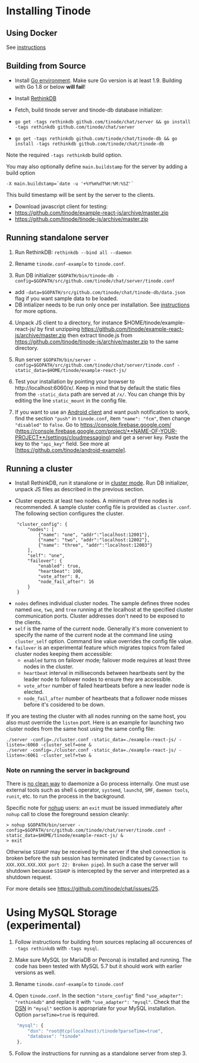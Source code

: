 # Installing Tinode

## Using Docker

See [instructions](./docker/README.md)

## Building from Source

- Install [Go environment](https://golang.org/doc/install). Make sure Go version is at least 1.9. Building with Go 1.8 or below **will fail**!

- Install [RethinkDB](https://www.rethinkdb.com/docs/install/)

- Fetch, build tinode server and tinode-db database initializer:
 - `go get -tags rethinkdb github.com/tinode/chat/server && go install -tags rethinkdb github.com/tinode/chat/server`
 - `go get -tags rethinkdb github.com/tinode/chat/tinode-db && go install -tags rethinkdb github.com/tinode/chat/tinode-db`

Note the required `-tags rethinkdb` build option. 

You may also optionally define `main.buildstamp` for the server by adding a build option
```
-X main.buildstamp=`date -u '+%Y%m%dT%H:%M:%SZ'`
```
This build timestamp will be sent by the server to the clients.

- Download javascript client for testing:
 - https://github.com/tinode/example-react-js/archive/master.zip
 - https://github.com/tinode/tinode-js/archive/master.zip

## Running standalone server

1. Run RethinkDB:
  `rethinkdb --bind all --daemon`

2. Rename `tinode.conf-example` to `tinode.conf`.

3. Run DB initializer
 `$GOPATH/bin/tinode-db -config=$GOPATH/src/github.com/tinode/chat/server/tinode.conf`
 - add `-data=$GOPATH/src/github.com/tinode/chat/tinode-db/data.json` flag if you want sample data to be loaded. 
 - DB intializer needs to be run only once per installation. See [instructions](tinode-db/README.md) for more options.

4. Unpack JS client to a directory, for instance $HOME/tinode/example-react-js/ by first unzipping https://github.com/tinode/example-react-js/archive/master.zip then extract tinode.js from https://github.com/tinode/tinode-js/archive/master.zip to the same directory.

5. Run server `$GOPATH/bin/server -config=$GOPATH/src/github.com/tinode/chat/server/tinode.conf -static_data=$HOME/tinode/example-react-js/`

6. Test your installation by pointing your browser to http://localhost:6060/x/. Keep in mind that by default the static files from the `-static_data` path are served at `/x/`. You can change this by editing the line `static_mount` in the config file.

7.  If you want to use an [Android client](https://github.com/tinode/android-example) and want push notification to work, find the section `"push"` in `tinode.conf`, item `"name": "fcm"`, then change `"disabled"` to `false`. Go to https://console.firebase.google.com/ (https://console.firebase.google.com/project/**NAME-OF-YOUR-PROJECT**/settings/cloudmessaging) and get a server key. Paste the key to the `"api_key"` field. See more at [https://github.com/tinode/android-example].

## Running a cluster

- Install RethinkDB, run it stanalone or in [cluster mode](https://www.rethinkdb.com/docs/start-a-server/#a-rethinkdb-cluster-using-multiple-machines). Run DB initializer, unpack JS files as described in the previous section.

- Cluster expects at least two nodes. A minimum of three nodes is recommended. A sample cluster config file is provided as `cluster.conf`. The following section configures the cluster.

```
	"cluster_config": {
		"nodes": [
			{"name": "one", "addr":"localhost:12001"},
			{"name": "two", "addr":"localhost:12002"},
			{"name": "three", "addr":"localhost:12003"}
		],
		"self": "one",
		"failover": {
			"enabled": true,
			"heartbeat": 100,
			"vote_after": 8,
			"node_fail_after": 16
		}
	}
```
* `nodes` defines individual cluster nodes. The sample defines three nodes named `one`, `two`, and `tree` running at the localhost at the specified cluster communication ports. Cluster addresses don't need to be exposed to the clients.
* `self` is the name of the current node. Generally it's more convenient to specify the name of the current node at the command line using `cluster_self` option. Command line value overrides the config file value.
* `failover` is an experimental feature which migrates topics from failed cluster nodes keeping them accessible:
  * `enabled` turns on failover mode; failover mode requires at least three nodes in the cluster.
  * `heartbeat` interval in milliseconds between heartbeats sent by the leader node to follower nodes to ensure they are accessible.
  * `vote_after` number of failed heartbeats before a new leader node is elected.
  * `node_fail_after` number of heartbeats that a follower node misses before it's cosidered to be down.

If you are testing the cluster with all nodes running on the same host, you also must override the `listen` port. Here is an example for launching two cluster nodes from the same host using the same config file:
```
./server -config=./cluster.conf -static_data=./example-react-js/ -listen=:6060 -cluster_self=one &
./server -config=./cluster.conf -static_data=./example-react-js/ -listen=:6061 -cluster_self=two &
```

### Note on running the server in background

There is [no clean way](https://github.com/golang/go/issues/227) to daemonize a Go process internally. One must use external tools such as shell `&` operator, `systemd`, `launchd`, `SMF`, `daemon tools`, `runit`, etc. to run the process in the background.

Specific note for [nohup](https://en.wikipedia.org/wiki/Nohup) users: an `exit` must be issued immediately after `nohup` call to close the foreground session cleanly:

```
> nohup $GOPATH/bin/server -config=$GOPATH/src/github.com/tinode/chat/server/tinode.conf -static_data=$HOME/tinode/example-react-js/ &
> exit
```

Otherwise `SIGHUP` may be received by the server if the shell connection is broken before the ssh session has terminated (indicated by `Connection to XXX.XXX.XXX.XXX port 22: Broken pipe`). In such a case the server will shutdown because `SIGHUP` is intercepted by the server and interpreted as a shutdown request.

For more details see https://github.com/tinode/chat/issues/25.

# Using MySQL Storage (experimental)

1. Follow instructions for building from sources replacing all occurences of `-tags rethinkdb` with `-tags mysql`.

2. Make sure MySQL (or MariaDB or Percona) is installed and running. The code has been tested with MySQL 5.7 but it should work with earlier versions as well.

3. Rename `tinode.conf-example` to `tinode.conf`

4. Open `tinode.conf`. In the section `"store_config"` find `"use_adapter": "rethinkdb"` and replace it with `"use_adapter": "mysql"`. Check that the [DSN](https://github.com/go-sql-driver/mysql#dsn-data-source-name) in `"mysql"` section is appropriate for your MySQL installation. Option `parseTime=true` is required. 
```js
	"mysql": {
		"dsn": "root@tcp(localhost)/tinode?parseTime=true",
		"database": "tinode"
	},
```

5. Follow the instructions for running as a standalone server from step 3.